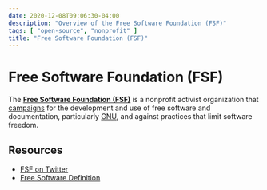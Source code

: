 ```yaml
---
date: 2020-12-08T09:06:30-04:00
description: "Overview of the Free Software Foundation (FSF)"
tags: [ "open-source", "nonprofit" ]
title: "Free Software Foundation (FSF)"
---
```


# Free Software Foundation (FSF)

The [**Free Software Foundation (FSF)**](https://www.fsf.org/) is a nonprofit activist organization that [campaigns](https://www.fsf.org/campaigns) for the development and use of free software and documentation, particularly [GNU](https://www.gnu.org/), and against practices that limit software freedom.

## Resources

* [FSF on Twitter](https://twitter.com/fsf)
* [Free Software Definition](http://www.gnu.org/philosophy/free-sw.html)
